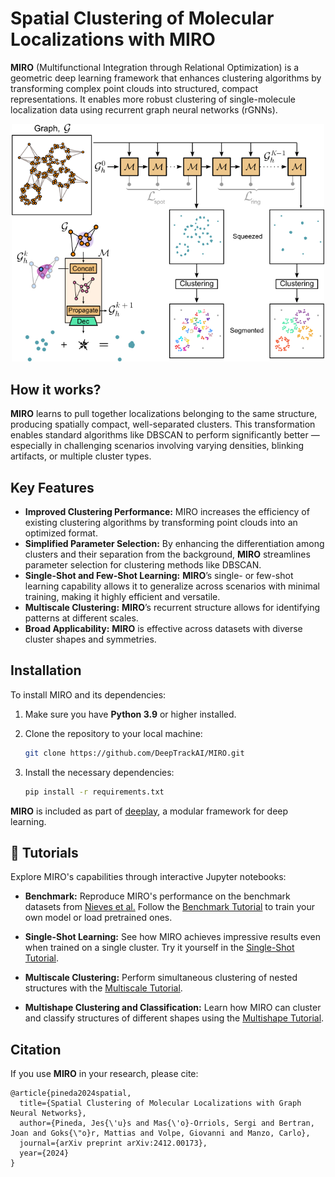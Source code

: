 # Spatial Clustering of Molecular Localizations with MIRO

**MIRO** (Multifunctional Integration through Relational Optimization) is a geometric deep learning framework that enhances clustering algorithms by transforming complex point clouds into structured, compact representations. It enables more robust clustering of single-molecule localization data using recurrent graph neural networks (rGNNs).

<div align="center">
  <img src="assets/MIROw.png" width="500"/>
</div>

## How it works?
**MIRO** learns to pull together localizations belonging to the same structure, producing spatially compact, well-separated clusters. This transformation enables standard algorithms like DBSCAN to perform significantly better — especially in challenging scenarios involving varying densities, blinking artifacts, or multiple cluster types.

## Key Features  
- **Improved Clustering Performance:** MIRO increases the efficiency of existing clustering algorithms by transforming point clouds into an optimized format.  
- **Simplified Parameter Selection:** By enhancing the differentiation among clusters and their separation from the background, **MIRO** streamlines parameter selection for clustering methods like DBSCAN.
- **Single-Shot and Few-Shot Learning:** **MIRO**’s single- or few-shot learning capability allows it to generalize across scenarios with minimal training, making it highly efficient and versatile.
- **Multiscale Clustering:** **MIRO**’s recurrent structure allows for identifying patterns at different scales. 
- **Broad Applicability:** **MIRO** is effective across datasets with diverse cluster shapes and symmetries.

<!---
## Dependencies  
**MIRO** is included as part of [deeplay](https://github.com/DeepTrackAI/deeplay). 

Install deeplay and unlock the full potential of **MIRO**. 
```bash
pip install deeplay
```
-->

## Installation

To install MIRO and its dependencies:

1. Make sure you have **Python 3.9** or higher installed.

2. Clone the repository to your local machine:
   ```bash
   git clone https://github.com/DeepTrackAI/MIRO.git

3. Install the necessary dependencies:
   ```bash
   pip install -r requirements.txt

**MIRO** is included as part of [deeplay](https://github.com/DeepTrackAI/deeplay), a modular framework for deep learning.

## 📘 Tutorials

Explore MIRO's capabilities through interactive Jupyter notebooks:

- **Benchmark:** Reproduce MIRO's performance on the benchmark datasets from [Nieves et al.](https://github.com/DJ-Nieves/ARI-and-IoU-cluster-analysis-evaluation) Follow the [Benchmark Tutorial](https://github.com/DeepTrackAI/MIRO/blob/master/benchmark/tutorial.ipynb) to train your own model or load pretrained ones.

- **Single-Shot Learning:** See how MIRO achieves impressive results even when trained on a single cluster. Try it yourself in the [Single-Shot Tutorial](https://github.com/DeepTrackAI/MIRO/blob/master/single-shot/tutorial.ipynb).

- **Multiscale Clustering:** Perform simultaneous clustering of nested structures with the [Multiscale Tutorial](https://github.com/DeepTrackAI/MIRO/blob/master/multiscale/tutorial.ipynb).

- **Multishape Clustering and Classification:** Learn how MIRO can cluster and classify structures of different shapes using the [Multishape Tutorial](https://github.com/DeepTrackAI/MIRO/blob/master/multishape/tutorial.ipynb).

## Citation
If you use **MIRO** in your research, please cite:
```
@article{pineda2024spatial,
  title={Spatial Clustering of Molecular Localizations with Graph Neural Networks},
  author={Pineda, Jes{\'u}s and Mas{\'o}-Orriols, Sergi and Bertran, Joan and Goks{\"o}r, Mattias and Volpe, Giovanni and Manzo, Carlo},
  journal={arXiv preprint arXiv:2412.00173},
  year={2024}
}
```

